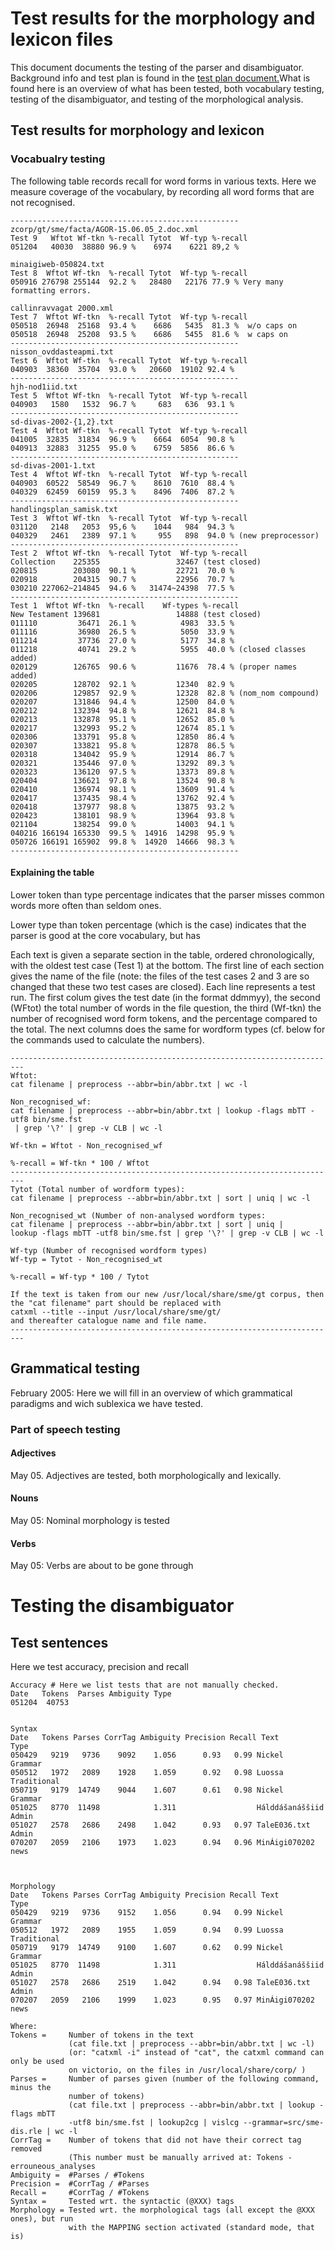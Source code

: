 Test results for the morphology and lexicon files
=================================================

This document documents the testing of the parser and disambiguator.
Background info and test plan is found in the [test plan
document.](docu-sme-testplan.html)What is found here is an overview of
what has been tested, both vocabulary testing, testing of the
disambiguator, and testing of the morphological analysis.

Test results for morphology and lexicon
---------------------------------------

### Vocabualry testing

The following table records recall for word forms in various texts. Here
we measure coverage of the vocabulary, by recording all word forms that
are not recognised.

    ---------------------------------------------------
    zcorp/gt/sme/facta/AGOR-15.06.05_2.doc.xml 
    Test 9   Wftot Wf-tkn %-recall Tytot  Wf-typ %-recall
    051204   40030  38880 96.9 %    6974    6221 89,2 %

    minaigiweb-050824.txt
    Test 8  Wftot Wf-tkn  %-recall Tytot  Wf-typ %-recall
    050916 276798 255144  92.2 %   28480   22176 77.9 % Very many formatting errors.

    callinravvagat 2000.xml
    Test 7  Wftot Wf-tkn  %-recall Tytot  Wf-typ %-recall
    050518  26948  25168  93.4 %    6686   5435  81.3 %  w/o caps on
    050518  26948  25208  93.5 %    6686   5455  81.6 %  w caps on
    ---------------------------------------------------
    nisson_ovddasteapmi.txt
    Test 6  Wftot Wf-tkn  %-recall Tytot  Wf-typ %-recall
    040903  38360  35704  93.0 %   20660  19102 92.4 %
    ---------------------------------------------------
    hjh-nod1iid.txt
    Test 5  Wftot Wf-tkn  %-recall Tytot  Wf-typ %-recall
    040903   1580   1532  96.7 %     683   636  93.1 %
    ---------------------------------------------------
    sd-divas-2002-{1,2}.txt
    Test 4  Wftot Wf-tkn  %-recall Tytot  Wf-typ %-recall
    041005  32835  31834  96.9 %    6664  6054  90.8 %
    040913  32883  31255  95.0 %    6759  5856  86.6 %
    ---------------------------------------------------
    sd-divas-2001-1.txt
    Test 4  Wftot Wf-tkn  %-recall Tytot  Wf-typ %-recall
    040903  60522  58549  96.7 %    8610  7610  88.4 %
    040329  62459  60159  95.3 %    8496  7406  87.2 %
    ---------------------------------------------------
    handlingsplan_samisk.txt
    Test 3  Wftot Wf-tkn  %-recall Tytot  Wf-typ %-recall
    031120   2148   2053  95,6 %    1044   984  94.3 %
    040329   2461   2389  97.1 %     955   898  94.0 % (new preprocessor)
    ---------------------------------------------------
    Test 2  Wftot Wf-tkn  %-recall Tytot  Wf-typ %-recall
    Collection    225355                 32467 (test closed)
    020815        203080  90.1 %         22721  70.0 %
    020918        204315  90.7 %         22956  70.7 %
    030210 227062~214845  94.6 %   31474~24398  77.5 %
    ---------------------------------------------------
    Test 1  Wftot Wf-tkn  %-recall    Wf-types %-recall
    New Testament 139681                 14888 (test closed)
    011110         36471  26.1 %          4983  33.5 %
    011116         36980  26.5 %          5050  33.9 %
    011214         37736  27.0 %          5177  34.8 %
    011218         40741  29.2 %          5955  40.0 % (closed classes added)
    020129        126765  90.6 %         11676  78.4 % (proper names added)
    020205        128702  92.1 %         12340  82.9 %
    020206        129857  92.9 %         12328  82.8 % (nom_nom compound)
    020207        131846  94.4 %         12500  84.0 %
    020212        132394  94.8 %         12621  84.8 %
    020213        132878  95.1 %         12652  85.0 %
    020217        132993  95.2 %         12674  85.1 %
    020306        133791  95.8 %         12850  86.4 %
    020307        133821  95.8 %         12878  86.5 %
    020318        134042  95.9 %         12914  86.7 %
    020321        135446  97.0 %         13292  89.3 %
    020323        136120  97.5 %         13373  89.8 %
    020404        136621  97.8 %         13524  90.8 %
    020410        136974  98.1 %         13609  91.4 %
    020417        137435  98.4 %         13762  92.4 %
    020418        137977  98.8 %         13875  93.2 %
    020423        138101  98.9 %         13964  93.8 %
    021104        138254  99.0 %         14003  94.1 %
    040216 166194 165330  99.5 %  14916  14298  95.9 %
    050726 166191 165902  99.8 %  14920  14666  98.3 %
    ---------------------------------------------------

#### Explaining the table

Lower token than type percentage indicates that the parser misses common
words more often than seldom ones.

Lower type than token percentage (which is the case) indicates that the
parser is good at the core vocabulary, but has

Each text is given a separate section in the table, ordered
chronologically, with the oldest test case (Test 1) at the bottom. The
first line of each section gives the name of the file (note: the files
of the test cases 2 and 3 are so changed that these two test cases are
closed). Each line represents a test run. The first colum gives the test
date (in the format ddmmyy), the second (WFtot) the total number of
words in the file question, the third (Wf-tkn) the number of recognised
word form tokens, and the percentage compared to the total. The next
columns does the same for wordform types (cf. below for the commands
used to calculate the numbers).

    -------------------------------------------------------------------------
    Wftot:
    cat filename | preprocess --abbr=bin/abbr.txt | wc -l

    Non_recognised_wf:
    cat filename | preprocess --abbr=bin/abbr.txt | lookup -flags mbTT -utf8 bin/sme.fst
     | grep '\?' | grep -v CLB | wc -l

    Wf-tkn = Wftot - Non_recognised_wf

    %-recall = Wf-tkn * 100 / Wftot
    -------------------------------------------------------------------------
    Tytot (Total number of wordform types):
    cat filename | preprocess --abbr=bin/abbr.txt | sort | uniq | wc -l

    Non_recognised_wt (Number of non-analysed wordform types:
    cat filename | preprocess --abbr=bin/abbr.txt | sort | uniq |
    lookup -flags mbTT -utf8 bin/sme.fst | grep '\?' | grep -v CLB | wc -l

    Wf-typ (Number of recognised wordform types)
    Wf-typ = Tytot - Non_recognised_wt

    %-recall = Wf-typ * 100 / Tytot

    If the text is taken from our new /usr/local/share/sme/gt corpus, then
    the "cat filename" part should be replaced with
    catxml --title --input /usr/local/share/sme/gt/
    and thereafter catalogue name and file name.
    -------------------------------------------------------------------------

Grammatical testing
-------------------

February 2005: Here we will fill in an overview of which grammatical
paradigms and wich sublexica we have tested.

### Part of speech testing

#### Adjectives

May 05. Adjectives are tested, both morphologically and lexically.

#### Nouns

May 05: Nominal morphology is tested

#### Verbs

May 05: Verbs are about to be gone through

Testing the disambiguator
=========================

Test sentences
--------------

Here we test accuracy, precision and recall

    Accuracy # Here we list tests that are not manually checked.
    Date   Tokens  Parses Ambiguity Type
    051204  40753         


    Syntax
    Date   Tokens Parses CorrTag Ambiguity Precision Recall Text           Type
    050429   9219   9736    9092    1.056      0.93   0.99 Nickel          Grammar
    050512   1972   2089    1928    1.059      0.92   0.98 Luossa          Traditional
    050719   9179  14749    9044    1.607      0.61   0.98 Nickel          Grammar
    051025   8770  11498            1.311                  Hálddášanáššiid Admin
    051027   2578   2686    2498    1.042      0.93   0.97 TaleE036.txt    Admin
    070207   2059   2106    1973    1.023      0.94   0.96 MinÁigi070202   news


      
    Morphology
    Date   Tokens Parses CorrTag Ambiguity Precision Recall Text           Type
    050429   9219   9736    9152    1.056      0.94   0.99 Nickel          Grammar
    050512   1972   2089    1955    1.059      0.94   0.99 Luossa          Traditional
    050719   9179  14749    9100    1.607      0.62   0.99 Nickel          Grammar
    051025   8770  11498            1.311                  Hálddášanáššiid Admin
    051027   2578   2686    2519    1.042      0.94   0.98 TaleE036.txt    Admin
    070207   2059   2106    1999    1.023      0.95   0.97 MinÁigi070202   news

    Where:
    Tokens =     Number of tokens in the text 
                 (cat file.txt | preprocess --abbr=bin/abbr.txt | wc -l)
                 (or: "catxml -i" instead of "cat", the catxml command can only be used
                 on victorio, on the files in /usr/local/share/corp/ )
    Parses =     Number of parses given (number of the following command, minus the
                 number of tokens)
                 (cat file.txt | preprocess --abbr=bin/abbr.txt | lookup -flags mbTT
                 -utf8 bin/sme.fst | lookup2cg | vislcg --grammar=src/sme-dis.rle | wc -l
    CorrTag =    Number of tokens that did not have their correct tag removed
                 (This number must be manually arrived at: Tokens - errouneous_analyses
    Ambiguity =  #Parses / #Tokens
    Precision =  #CorrTag / #Parses
    Recall =     #CorrTag / #Tokens
    Syntax =     Tested wrt. the syntactic (@XXX) tags
    Morphology = Tested wrt. the morphological tags (all except the @XXX ones), but run
                 with the MAPPING section activated (standard mode, that is)
      
